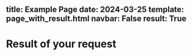title: Example Page
date: 2024-03-25
template: page_with_result.html
navbar: False
result: True
---

# Result of your request


